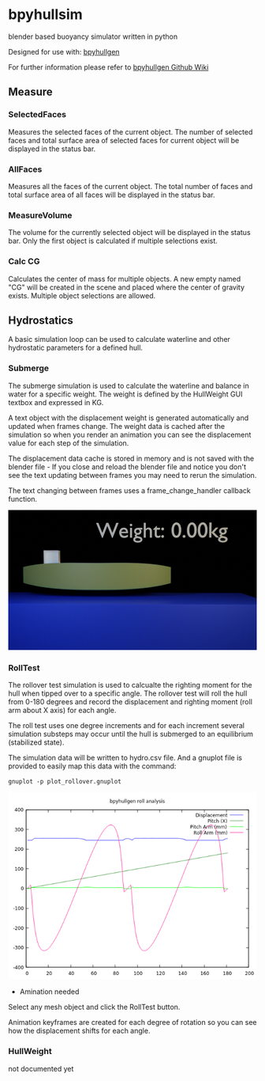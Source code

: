 # bpyhullsim

blender based buoyancy simulator written in python

Designed for use with: [bpyhullgen](https://edzop.github.io/bpyhullgen/)

For further information please refer to [bpyhullgen Github Wiki](https://github.com/edzop/bpyhullgen/wiki)


## Measure
### SelectedFaces
Measures the selected faces of the current object. The number of selected faces and total surface area of selected faces for current object will be displayed in the status bar.
### AllFaces
Measures all the faces of the current object. The total number of faces and total surface area of all faces will be displayed in the status bar. 
### MeasureVolume
The volume for the currently selected object will be displayed in the status bar. Only the first object is calculated if multiple selections exist. 
### Calc CG
Calculates the center of mass for multiple objects. A new empty named "CG" will be created in the scene and placed where the center of gravity exists. Multiple object selections are allowed. 

## Hydrostatics

A basic simulation loop can be used to calculate waterline and other hydrostatic parameters for a defined hull. 

### Submerge
The submerge simulation is used to calculate the waterline and balance in water for a specific weight. The weight is defined by the HullWeight GUI textbox and expressed in KG.

A text object with the displacement weight is generated automatically and updated when frames change. The weight data is cached after the simulation so when you render an animation you can see the displacement value for each step of the simulation. 

The displacement data cache is stored in memory and is not saved with the blender file - If you close and reload the blender file and notice you don't see the text updating between frames you may need to rerun the simulation.

The text changing between frames uses a frame_change_handler callback function. 

![bpyhullsim sink](images/hull_sink.png)

### RollTest
The rollover test simulation is used to calcualte the righting moment for the hull when tipped over to a specific angle. The rollover test will roll the hull from 0-180 degrees and record the displacement and righting moment (roll arm about X axis) for each angle. 

The roll test uses one degree increments and for each increment several simulation substeps may occur until the hull is submerged to an equilibrium (stabilized state).

The simulation data will be written to hydro.csv file. And a gnuplot file is provided to easily map this data with the command:

```
gnuplot -p plot_rollover.gnuplot
```

![bpyhullsim rollover](images/rollover_test.png)
* Amination needed

Select any mesh object and click the RollTest button. 

Animation keyframes are created for each degree of rotation so you can see how the displacement shifts for each angle. 

### HullWeight

not documented yet